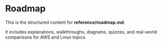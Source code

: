 # Roadmap

This is the structured content for **reference/roadmap.md**.

It includes explanations, walkthroughs, diagrams, quizzes, and real-world comparisons for AWS and Linux topics.